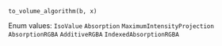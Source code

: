 ```
to_volume_algorithm(b, x)
```

Enum values: `IsoValue` `Absorption` `MaximumIntensityProjection` `AbsorptionRGBA` `AdditiveRGBA` `IndexedAbsorptionRGBA`
